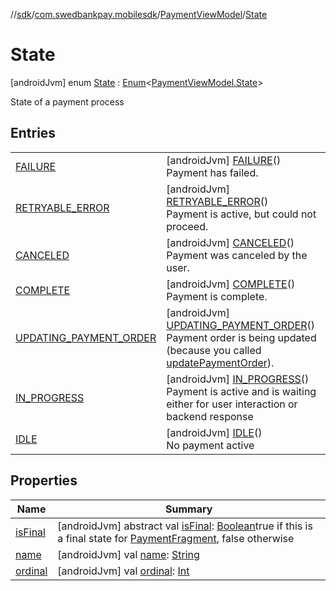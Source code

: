 //[sdk](../../../../index.md)/[com.swedbankpay.mobilesdk](../../index.md)/[PaymentViewModel](../index.md)/[State](index.md)



# State  
 [androidJvm] enum [State](index.md) : [Enum](https://kotlinlang.org/api/latest/jvm/stdlib/kotlin/-enum/index.html)<[PaymentViewModel.State](index.md)> 

State of a payment process

   


## Entries  
  
| | |
|---|---|
| <a name="com.swedbankpay.mobilesdk/PaymentViewModel.State.FAILURE///PointingToDeclaration/"></a>[FAILURE](-f-a-i-l-u-r-e/index.md)| <a name="com.swedbankpay.mobilesdk/PaymentViewModel.State.FAILURE///PointingToDeclaration/"></a> [androidJvm] [FAILURE](-f-a-i-l-u-r-e/index.md)()  <br>Payment has failed.   <br>|
| <a name="com.swedbankpay.mobilesdk/PaymentViewModel.State.RETRYABLE_ERROR///PointingToDeclaration/"></a>[RETRYABLE_ERROR](-r-e-t-r-y-a-b-l-e_-e-r-r-o-r/index.md)| <a name="com.swedbankpay.mobilesdk/PaymentViewModel.State.RETRYABLE_ERROR///PointingToDeclaration/"></a> [androidJvm] [RETRYABLE_ERROR](-r-e-t-r-y-a-b-l-e_-e-r-r-o-r/index.md)()  <br>Payment is active, but could not proceed.   <br>|
| <a name="com.swedbankpay.mobilesdk/PaymentViewModel.State.CANCELED///PointingToDeclaration/"></a>[CANCELED](-c-a-n-c-e-l-e-d/index.md)| <a name="com.swedbankpay.mobilesdk/PaymentViewModel.State.CANCELED///PointingToDeclaration/"></a> [androidJvm] [CANCELED](-c-a-n-c-e-l-e-d/index.md)()  <br>Payment was canceled by the user.   <br>|
| <a name="com.swedbankpay.mobilesdk/PaymentViewModel.State.COMPLETE///PointingToDeclaration/"></a>[COMPLETE](-c-o-m-p-l-e-t-e/index.md)| <a name="com.swedbankpay.mobilesdk/PaymentViewModel.State.COMPLETE///PointingToDeclaration/"></a> [androidJvm] [COMPLETE](-c-o-m-p-l-e-t-e/index.md)()  <br>Payment is complete.   <br>|
| <a name="com.swedbankpay.mobilesdk/PaymentViewModel.State.UPDATING_PAYMENT_ORDER///PointingToDeclaration/"></a>[UPDATING_PAYMENT_ORDER](-u-p-d-a-t-i-n-g_-p-a-y-m-e-n-t_-o-r-d-e-r/index.md)| <a name="com.swedbankpay.mobilesdk/PaymentViewModel.State.UPDATING_PAYMENT_ORDER///PointingToDeclaration/"></a> [androidJvm] [UPDATING_PAYMENT_ORDER](-u-p-d-a-t-i-n-g_-p-a-y-m-e-n-t_-o-r-d-e-r/index.md)()  <br>Payment order is being updated (because you called [updatePaymentOrder](../update-payment-order.md)).   <br>|
| <a name="com.swedbankpay.mobilesdk/PaymentViewModel.State.IN_PROGRESS///PointingToDeclaration/"></a>[IN_PROGRESS](-i-n_-p-r-o-g-r-e-s-s/index.md)| <a name="com.swedbankpay.mobilesdk/PaymentViewModel.State.IN_PROGRESS///PointingToDeclaration/"></a> [androidJvm] [IN_PROGRESS](-i-n_-p-r-o-g-r-e-s-s/index.md)()  <br>Payment is active and is waiting either for user interaction or backend response   <br>|
| <a name="com.swedbankpay.mobilesdk/PaymentViewModel.State.IDLE///PointingToDeclaration/"></a>[IDLE](-i-d-l-e/index.md)| <a name="com.swedbankpay.mobilesdk/PaymentViewModel.State.IDLE///PointingToDeclaration/"></a> [androidJvm] [IDLE](-i-d-l-e/index.md)()  <br>No payment active   <br>|


## Properties  
  
|  Name |  Summary | 
|---|---|
| <a name="com.swedbankpay.mobilesdk/PaymentViewModel.State/isFinal/#/PointingToDeclaration/"></a>[isFinal](is-final.md)| <a name="com.swedbankpay.mobilesdk/PaymentViewModel.State/isFinal/#/PointingToDeclaration/"></a> [androidJvm] abstract val [isFinal](is-final.md): [Boolean](https://kotlinlang.org/api/latest/jvm/stdlib/kotlin/-boolean/index.html)true if this is a final state for [PaymentFragment](../../-payment-fragment/index.md), false otherwise   <br>|
| <a name="com.swedbankpay.mobilesdk/PaymentViewModel.State/name/#/PointingToDeclaration/"></a>[name](index.md#636547501%2FProperties%2F462465411)| <a name="com.swedbankpay.mobilesdk/PaymentViewModel.State/name/#/PointingToDeclaration/"></a> [androidJvm] val [name](index.md#636547501%2FProperties%2F462465411): [String](https://kotlinlang.org/api/latest/jvm/stdlib/kotlin/-string/index.html)   <br>|
| <a name="com.swedbankpay.mobilesdk/PaymentViewModel.State/ordinal/#/PointingToDeclaration/"></a>[ordinal](index.md#580319857%2FProperties%2F462465411)| <a name="com.swedbankpay.mobilesdk/PaymentViewModel.State/ordinal/#/PointingToDeclaration/"></a> [androidJvm] val [ordinal](index.md#580319857%2FProperties%2F462465411): [Int](https://kotlinlang.org/api/latest/jvm/stdlib/kotlin/-int/index.html)   <br>|

